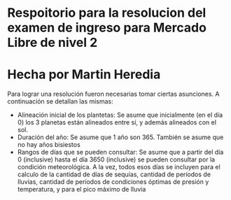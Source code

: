 # Respoitorio para la resolucion del examen de ingreso para Mercado Libre de nivel 2
# Hecha por Martin Heredia

Para lograr una resolución fueron necesarias tomar ciertas asunciones. A continuación se detallan las mismas:
- Alineación inicial de los plantetas: Se asume que inicialmente (en el día 0) los 3 planetas están alineados entre sí, y además alineados con el sol.
- Duración del año: Se asume que 1 año son 365. También se asume que no hay años bisiestos
- Rangos de días que se pueden consultar: Se asume que a partir del día 0 (inclusive) hasta el día 3650 (inclusive) se pueden consultar por la condición meteorológica. A la vez, todos esos días se incluyen para el calculo de la cantidad de días de sequías, cantidad de períodos de lluvias, cantidad de períodos de condiciones óptimas de presión y temperatura, y para el pico máximo de lluvia
